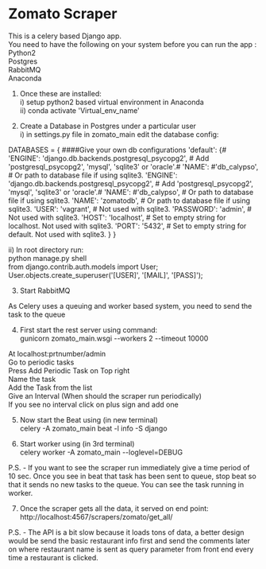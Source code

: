 # Zomato Scraper

This is a celery based Django app.<br />
You need to have the following on your system before you can run the app :<br />
Python2<br />
Postgres<br />
RabbitMQ<br />
Anaconda<br />

1. Once these are installed:<br />
i) setup python2 based virtual environment in Anaconda<br />
ii) conda activate 'Virtual_env_name'<br />

2. Create a Database in Postgres under a particular user<br />
i) in settings.py file in zomato_main edit the database config:<br />

DATABASES = {  ####Give your own db configurations
    'default': {#        'ENGINE': 'django.db.backends.postgresql_psycopg2', # Add 'postgresql_psycopg2', 'mysql', 'sqlite3' or 'oracle'.#        'NAME': #'db_calypso',                      # Or path to database file if using sqlite3.
        'ENGINE': 'django.db.backends.postgresql_psycopg2', # Add 'postgresql_psycopg2', 'mysql', 'sqlite3' or 'oracle'.#        'NAME': #'db_calypso',                      # Or path to database file if using sqlite3.
        'NAME': 'zomatodb',                      # Or path to database file if using sqlite3.
        'USER': 'vagrant',                      # Not used with sqlite3.
        'PASSWORD': 'admin',                  # Not used with sqlite3.
        'HOST': 'localhost',                      # Set to empty string for localhost. Not used with sqlite3.
        'PORT': '5432',                      # Set to empty string for default. Not used with sqlite3.
    }
}

ii) In root directory run:<br />
python manage.py shell<br />
from django.contrib.auth.models import User;<br />
User.objects.create_superuser('[USER]', '[MAIL]', '[PASS]');<br />

3. Start RabbitMQ<br />

As Celery uses a queuing and worker based system, you need to send the task to the queue<br />

4. First start the rest server using command:<br />
gunicorn zomato_main.wsgi --workers 2 --timeout 10000<br />

At localhost:prtnumber/admin<br />
Go to periodic tasks<br />
Press Add Periodic Task on Top right<br />
Name the task<br />
Add the Task from the list<br />
Give an Interval (When should the scraper run periodically)<br />
If you see no interval click on plus sign and add one<br />


5. Now start the Beat using (in new terminal)<br />
celery -A zomato_main beat -l info -S django<br />

6. Start worker using (in 3rd terminal)<br />
celery worker -A zomato_main --loglevel=DEBUG<br />

P.S. - If you want to see the scraper run immediately give a time period of 10 sec. Once you see in beat that task has been sent to queue, stop beat so that it sends no new tasks to the queue. You can see the task running in worker.

7. Once the scraper gets all the data, it served on end point:
http://localhost:4567/scrapers/zomato/get_all/

P.S. - The API is a bit slow because it loads tons of data, a better design would be send the basic restaurant info first and send the comments later on where restaurant name is sent as query parameter from front end every time a restaurant is clicked.

